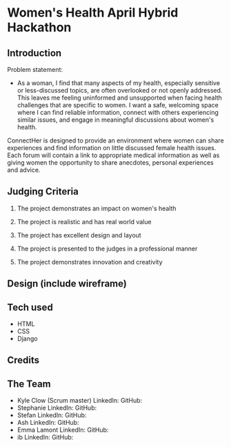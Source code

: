# Women's Health April Hybrid Hackathon 

## Introduction

Problem statement:
- As a woman, I find that many aspects of my health, especially sensitive or less-discussed topics, are often overlooked or not openly addressed. This leaves me feeling uninformed and unsupported when facing health challenges that are specific to women. I want a safe, welcoming space where I can find reliable information, connect with others experiencing similar issues, and engage in meaningful discussions about women's health.

ConnectHer is designed to provide an environment where women can share experiences and find information on little discussed female health issues.
Each forum will contain a link to appropriate medical information as well as giving women the opportunity to share anecdotes, personal experiences and advice.

## Judging Criteria
1. The project demonstrates an impact on women's health


2. The project is realistic and has real world value


3. The project has excellent design and layout 


4. The project is presented to the judges in a professional manner


5. The project demonstrates innovation and creativity


## Design (include wireframe)


## Tech used
- HTML
- CSS
- Django

## Credits


## The Team
- Kyle Clow (Scrum master) LinkedIn: GitHub:
- Stephanie LinkedIn: GitHub:
- Stefan LinkedIn: GitHub:
- Ash LinkedIn: GitHub:
- Emma Lamont LinkedIn: GitHub:
- ib LinkedIn: GitHub: